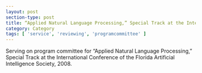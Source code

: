 ```yaml
---
layout: post
section-type: post
title: “Applied Natural Language Processing,” Special Track at the International Conference of the Florida Artificial Intelligence Society.
category: Category
tags: [ 'service', 'reviewing', 'programcommittee' ]
---
```

Serving on program committee for “Applied Natural Language Processing,” Special Track at the International Conference of the Florida Artificial Intelligence Society, 2008.


